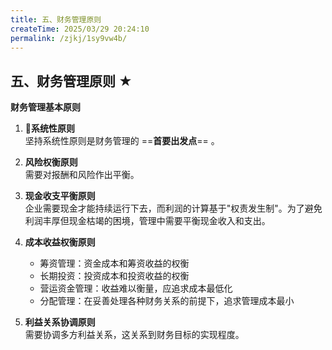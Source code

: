 ```yaml
---
title: 五、财务管理原则
createTime: 2025/03/29 20:24:10
permalink: /zjkj/1sy9vw4b/
---
```

## 五、财务管理原则 ★

**财务管理基本原则**

1. 🔺**系统性原则**  
   坚持系统性原则是财务管理的 ==**首要出发点**== 。

2. **风险权衡原则**  
   需要对报酬和风险作出平衡。

3. **现金收支平衡原则**  
   企业需要现金才能持续运行下去，而利润的计算基于"权责发生制"。为了避免利润丰厚但现金枯竭的困境，管理中需要平衡现金收入和支出。

4. **成本收益权衡原则**  
   - 筹资管理：资金成本和筹资收益的权衡  
   - 长期投资：投资成本和投资收益的权衡  
   - 营运资金管理：收益难以衡量，应追求成本最低化  
   - 分配管理：在妥善处理各种财务关系的前提下，追求管理成本最小

5. **利益关系协调原则**  
   需要协调多方利益关系，这关系到财务目标的实现程度。

